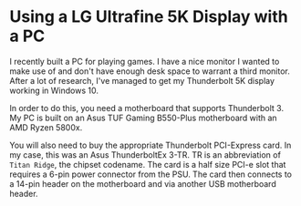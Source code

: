 # Using a LG Ultrafine 5K Display with a PC

I recently built a PC for playing games. I have a nice monitor I wanted to make use of and don't have enough desk space to warrant a third monitor. After a lot of research, I've managed to get my Thunderbolt 5K display working in Windows 10.

In order to do this, you need a motherboard that supports Thunderbolt 3. My PC is built on an Asus TUF Gaming B550-Plus motherboard with an AMD Ryzen 5800x. 

You will also need to buy the appropriate Thunderbolt PCI-Express card. In my case, this was an Asus ThunderboltEx 3-TR. TR is an abbreviation of `Titan Ridge`, the chipset codename. The card is a half size PCI-e slot that requires a 6-pin power connector from the PSU. The card then connects to a 14-pin header on the motherboard and via another USB motherboard header.
